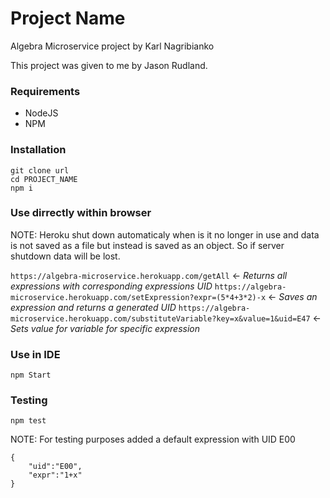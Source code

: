 # Project Name
Algebra Microservice project by Karl Nagribianko

This project was given to me by Jason Rudland.
 

### Requirements
* NodeJS
* NPM

### Installation
```
git clone url
cd PROJECT_NAME
npm i
```
### Use dirrectly within browser
NOTE: Heroku shut down automaticaly when is it no longer in use and data is not saved as a file but instead is saved as an object. So if server shutdown data will be lost.

`https://algebra-microservice.herokuapp.com/getAll` <- *Returns all expressions with corresponding expressions UID*
`https://algebra-microservice.herokuapp.com/setExpression?expr=(5*4+3*2)-x` <- *Saves an expression and returns a generated UID*
`https://algebra-microservice.herokuapp.com/substituteVariable?key=x&value=1&uid=E47` <- *Sets value for variable for specific expression*

### Use in IDE

`npm Start`

### Testing
`npm test`

NOTE: For testing purposes added a default expression with UID E00
```
{
    "uid":"E00",
    "expr":"1+x"
}
```